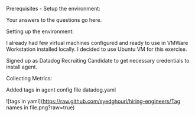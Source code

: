 
Prerequisites - Setup the environment:

Your answers to the questions go here.


Setting up the environment:

I already had few virtual machines configured and ready to use in VMWare Workstation installed locally. I decided to use Ubuntu VM for this exercise.

Signed up as Datadog Recruiting Candidate to get necessary credentials to install agent.


Collecting Metrics:

Added tags in agent config file datadog.yaml

![tags in yaml](https://raw.github.com/syedghouri/hiring-engineers/Tag names in file.png?raw=true)

